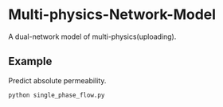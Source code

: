 # Multi-physics-Network-Model
A dual-network model of multi-physics(uploading).
## Example
Predict absolute permeability.
```
python single_phase_flow.py
```

